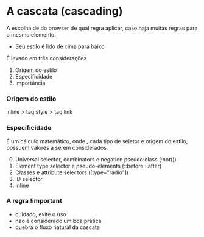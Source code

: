 # A cascata (cascading)

A escolha de do browser de qual regra aplicar, caso haja muitas regras para o mesmo elemento.

* Seu estilo é lido de cima para baixo

É levado em três considerações

1. Origem do estilo
2. Especificidade
3. Importância


### Origem do estilo

inline > tag style > tag link

### Especificidade

É um cálculo matemático, onde , cada tipo de seletor e origem do estilo, possuem valores a serem considerados.

0. Universal selector, combinators e negation pseudo:class (:not())
1. Element type selector e pseudo-elements (::before ::after)
10. Classes e attribute selectors ([type="radio"])
100. ID selector
1000. Inline


### A regra !important

* cuidado, evite o uso
* não é considerado um boa prática
* quebra o fluxo natural da cascata
